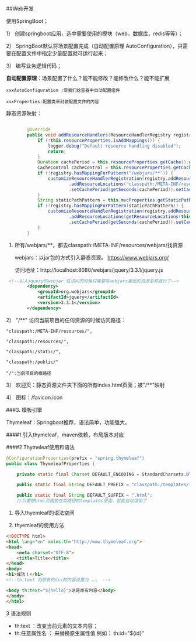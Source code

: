 ##Web开发

使用SpringBoot；

1） 创建springboot应用，选中需要使用的模块（web，数据库，redis等等）；

2） SpringBoot默认将场景配置完成（自动配置原理 AutoConfiguration），只需要在配置文件中指定少量配置就可运行起来；

3） 编写业务逻辑代码；

 **自动配置原理**：场景配置了什么？能不能修改？能修改什么？能不能扩展
 
```
xxxAutoConfiguration :帮我们给容器中自动配置组件

xxxProperties:配置类来封装配置文件的内容

```

静态资源映射：
```java

        @Override
        public void addResourceHandlers(ResourceHandlerRegistry registry) {
            if (!this.resourceProperties.isAddMappings()) {
                logger.debug("Default resource handling disabled");
                return;
            }
            Duration cachePeriod = this.resourceProperties.getCache().getPeriod();
            CacheControl cacheControl = this.resourceProperties.getCache().getCachecontrol().toHttpCacheControl();
            if (!registry.hasMappingForPattern("/webjars/**")) {
                customizeResourceHandlerRegistration(registry.addResourceHandler("/webjars/**")
                        .addResourceLocations("classpath:/META-INF/resources/webjars/")
                        .setCachePeriod(getSeconds(cachePeriod)).setCacheControl(cacheControl));
            }
            String staticPathPattern = this.mvcProperties.getStaticPathPattern();
            if (!registry.hasMappingForPattern(staticPathPattern)) {
                customizeResourceHandlerRegistration(registry.addResourceHandler(staticPathPattern)
                        .addResourceLocations(getResourceLocations(this.resourceProperties.getStaticLocations()))
                        .setCachePeriod(getSeconds(cachePeriod)).setCacheControl(cacheControl));
            }
        }
```

1) 所有/webjars/**，都去classpath:/META-INF/resources/webjars/找资源
    
    webjars：以jar包的方式引入静态资源。 https://www.webjars.org/
    
    访问地址：http://localhost:8080/webjars/jquery/3.3.1/jquery.js
    
```xml
 <!--引入jquery的webjar 在访问的时候只需要写webjars里面的资源名称就行了-->
        <dependency>
            <groupId>org.webjars</groupId>
            <artifactId>jquery</artifactId>
            <version>3.3.1</version>
        </dependency>
```

2） "/**" 访问当前项目的任何资源的时候访问路径：

    "classpath:/META-INF/resources/",

    "classpath:/resources/", 

    "classpath:/static/", 

    "classpath:/public/"
    
    "/":当前项目的根路径
    
3） 欢迎页：静态资源文件夹下面的所有index.html页面；被"/**"映射

4） 图标：/favicon.icon


###3. 模板引擎

Thymeleaf：Springboot推荐，语法简单，功能强大。

####1.引入thymeleaf，maven依赖，布局版本对应

####2.Thymeleaf使用和语法

```java
@ConfigurationProperties(prefix = "spring.thymeleaf")
public class ThymeleafProperties {

	private static final Charset DEFAULT_ENCODING = StandardCharsets.UTF_8;

	public static final String DEFAULT_PREFIX = "classpath:/templates/";

	public static final String DEFAULT_SUFFIX = ".html";
    //只要把html页面放在类路径的templates里面，就能自动渲染了
```


1. 导入thyemleaf的语法空间

2. thyemleaf的使用方法
```html
<!DOCTYPE html>
<html lang="en" xmlns:th="http://www.thymeleaf.org">
<head>
    <meta charset="UTF-8">
    <title>Title</title>
</head>
<body>
<h1>成功！</h1>
<!--th:text 将原有的div的内容设置为 。。。 -->

<body th:text="${hello}">这是原有内容</body>
</body>
</html>
```
3 语法规则
 
 - th:text ：改变当前元素的文本内容；
 - th:任意属性名 ： 来替换原生属性值 例如： th:id="${id}"
 
 